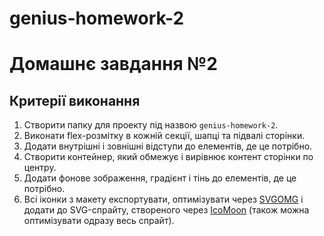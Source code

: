 # genius-homework-2

# Домашнє завдання №2

## Критерії виконання

1. Створити папку для проекту під назвою `genius-homework-2`.
2. Виконати flex-розмітку в кожній секції, шапці та підвалі сторінки.
3. Додати внутрішні і зовнішні відступи до елементів, де це потрібно.
4. Створити контейнер, який обмежує і вирівнює контент сторінки по центру.
5. Додати фонове зображення, градієнт і тінь до елементів, де це потрібно.
6. Всі іконки з макету експортувати, оптимізувати через
   [SVGOMG](https://jakearchibald.github.io/svgomg/) і додати до SVG-спрайту,
   створеного через [IcoMoon](https://icomoon.io/) (також можна оптимізувати
   одразу весь спрайт).
